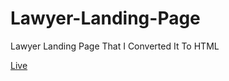 # Lawyer-Landing-Page
Lawyer Landing Page That I Converted It To HTML 

<a href="https://armanmoalemi.github.io/Lawyer-Landing-Page/">Live</a> 
